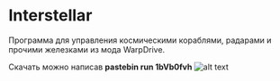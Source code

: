 # Interstellar
Программа для управления космическими кораблями, радарами и прочими железками из мода WarpDrive.


Скачать можно написав **pastebin run 1bVb0fvh**
![alt text](https://raw.githubusercontent.com/rrrGame/OpenComputers/master/Applications/Interstellar/screenshots/25-05-2018%2019-37-41.png)
